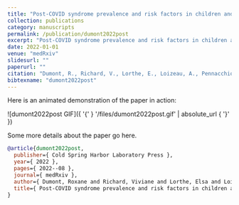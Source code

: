 ```yaml
---
title: "Post-COVID syndrome prevalence and risk factors in children and adolescents: A population-based serological study"
collection: publications
category: manuscripts
permalink: /publication/dumont2022post
excerpt: "Post-COVID syndrome prevalence and risk factors in children and adolescents: A population-based serological study"
date: 2022-01-01
venue: "medRxiv"
slidesurl: ""
paperurl: ""
citation: "Dumont, R., Richard, V., Lorthe, E., Loizeau, A., Pennacchio, F., Zaballa, M., Baysson, H., Nehme, M., Perrin, A., L’Huillier, A. & others (2022). "Post-COVID syndrome prevalence and risk factors in children and adolescents: A population-based serological study." medRxiv. 2022--08."
bibtexname: "dumont2022post"
---
```


Here is an animated demonstration of the paper in action:

![dumont2022post GIF]({ '{' } '/files/dumont2022post.gif' | absolute_url { '}' })

Some more details about the paper go here.

```bibtex
@article{dumont2022post,
  publisher={ Cold Spring Harbor Laboratory Press },
  year={ 2022 },
  pages={ 2022--08 },
  journal={ medRxiv },
  author={ Dumont, Roxane and Richard, Viviane and Lorthe, Elsa and Loizeau, Andrea and Pennacchio, Francesco and Zaballa, Mar{\'\i}a-Eugenia and Baysson, H{\'e}l{\`e}ne and Nehme, Mayssam and Perrin, Anne and L’Huillier, Arnaud G and others },
  title={ Post-COVID syndrome prevalence and risk factors in children and adolescents: A population-based serological study },
}
```
